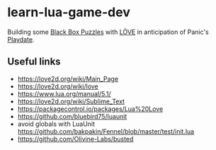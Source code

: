 # learn-lua-game-dev

Building some [Black Box Puzzles](http://blackboxpuzzles.workroomprds.com/) with [LÖVE](https://love2d.org/) 
in anticipation of Panic's [Playdate](https://play.date/).


## Useful links
- https://love2d.org/wiki/Main_Page
- https://love2d.org/wiki/love
- https://www.lua.org/manual/5.1/
- https://love2d.org/wiki/Sublime_Text
- https://packagecontrol.io/packages/Lua%20Love
- https://github.com/bluebird75/luaunit
- avoid globals with LuaUnit https://github.com/bakpakin/Fennel/blob/master/test/init.lua
- https://github.com/Olivine-Labs/busted